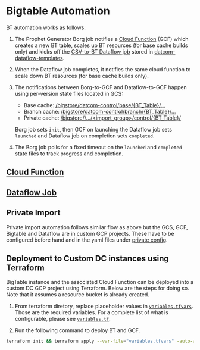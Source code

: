 # Bigtable Automation

BT automation works as follows:

1. The Prophet Generator Borg job notifies a
   [Cloud Function](https://pantheon.corp.google.com/functions/details/us-central1/prophet-cache-trigger?project=datcom-store&tab=general)
   (GCF)
   which creates a new BT table, scales up BT resources (for base cache builds
   only) and kicks off the
   [CSV-to-BT Dataflow job](https://pantheon.corp.google.com/dataflow/jobs?organizationId=433637338589&project=datcom-store)
   stored in
   [datcom-dataflow-templates](https://pantheon.corp.google.com/storage/browser/_details/datcom-templates/templates/csv_to_bt).

2. When the Dataflow job completes, it notifies the same cloud function to
   scale down BT resources (for base cache builds only).

3. The notifications between Borg-to-GCF and Dataflow-to-GCF happen using
   per-version state files located in GCS:

   - Base cache:
     [/bigstore/datcom-control/base/{BT_Table}/...](https://pantheon.corp.google.com/storage/browser/datcom-control/base)
   - Branch cache:
     [/bigstore/datcom-control/branch/{BT_Table}/...](https://pantheon.corp.google.com/storage/browser/datcom-control/branch)
   - Private cache:
     [/bigstore/<private-bucket>/.../<import_group>/control/{BT_Table}/](https://pantheon.corp.google.com/storage/browser/datcom-control/branch)

   Borg job sets `init`, then GCF on launching the Dataflow job sets `launched`
   and Dataflow job on completion sets `completed`.

4. The Borg job polls for a fixed timeout on the `launched` and `completed`
   state files to track progress and completion.

## [Cloud Function](gcf/README.md)

## [Dataflow Job](java/dataflow/README.md)

## Private Import

Private import automation follows similar flow as above but the GCS, GCF,
Bigtable and Dataflow are in custom GCP projects. These have to be configured
before hand and in the yaml files under [private config](gcf/private/).

## Deployment to Custom DC instances using Terraform

BigTable instance and the associated Cloud Function can be deployed into a custom DC GCP project using Terraform. Below are the steps for doing so. Note that it assumes a resource bucket is already created.

1. From terraform diretory, replace placeholder values in [`variables.tfvars`](bigtable_automation/terraform/variables.tfvars). Those are the required variables. For a complete list of what is configurable, please see [`variables.tf`](bigtable_automation/terraform/variables.tf).

2. Run the following command to deploy BT and GCF.

```sh
terraform init && terraform apply --var-file="variables.tfvars" -auto-approve
```
